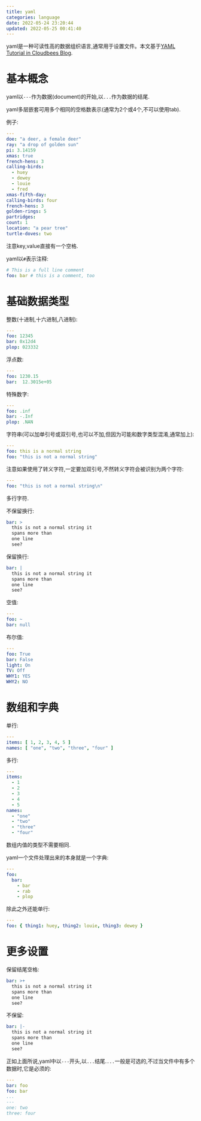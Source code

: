 ```yaml
---
title: yaml
categories: language
date: 2022-05-24 23:20:44
updated: 2022-05-25 00:41:40
---
```

yaml是一种可读性高的数据组织语言,通常用于设置文件。本文基于[YAML Tutorial in Cloudbees Blog](https://www.cloudbees.com/blog/yaml-tutorial-everything-you-need-get-started).
<!--more-->

# 基本概念

yaml以`---`作为数据(document)的开始,以`...`作为数据的结尾.

yaml多层嵌套可用多个相同的空格数表示(通常为2个或4个,不可以使用tab).

例子:

```yaml
---
doe: "a deer, a female deer"
ray: "a drop of golden sun"
pi: 3.14159
xmas: true
french-hens: 3
calling-birds:
  - huey
  - dewey
  - louie
  - fred
xmas-fifth-day:
calling-birds: four
french-hens: 3
golden-rings: 5
partridges:
count: 1
location: "a pear tree"
turtle-doves: two
```

注意key,value直接有一个空格.

yaml以`#`表示注释:

```yaml
# This is a full line comment
foo: bar # this is a comment, too
```

# 基础数据类型

整数(十进制,十六进制,八进制):

```yaml
---
foo: 12345
bar: 0x12d4
plop: 023332
```

浮点数:

```yaml
---
foo: 1230.15
bar:  12.3015e+05
```

特殊数字:

```yaml
---
foo: .inf
bar: -.Inf
plop: .NAN
```

字符串(可以加单引号或双引号,也可以不加,但因为可能和数字类型混淆,通常加上):

```yaml
---
foo: this is a normal string
foo: "this is not a normal string"
```

注意如果使用了转义字符,一定要加双引号,不然转义字符会被识别为两个字符:

```yaml
---
foo: "this is not a normal string\n"
```

多行字符.

不保留换行:

```yaml
bar: >
  this is not a normal string it
  spans more than
  one line
  see?
```

保留换行:

```yaml
bar: |
  this is not a normal string it
  spans more than
  one line
  see?
```

空值:

```yaml
---
foo: ~
bar: null
```

布尔值:

```yaml
---
foo: True
bar: False
light: On
TV: Off
WHY1: YES
WHY2: NO
```

# 数组和字典

单行:

```yaml
---
items: [ 1, 2, 3, 4, 5 ]
names: [ "one", "two", "three", "four" ]
```

多行:

```yaml
---
items:
  - 1
  - 2
  - 3
  - 4
  - 5
names:
  - "one"
  - "two"
  - "three"
  - "four"
```

数组内值的类型不需要相同.

yaml一个文件处理出来的本身就是一个字典:

```yaml
---
foo:
  bar:
    - bar
    - rab
    - plop
```



除此之外还能单行:

```yaml
---
foo: { thing1: huey, thing2: louie, thing3: dewey }
```

# 更多设置

保留结尾空格:

```yaml
bar: >+
  this is not a normal string it
  spans more than
  one line
  see?
```

不保留:

```yaml
bar: |-
  this is not a normal string it
  spans more than
  one line
  see?
```

正如上面所说,yaml中以`---`开头,以`...`结尾.`...`一般是可选的,不过当文件中有多个数据时,它是必须的:

```yaml
---
bar: foo
foo: bar
...
---
one: two
three: four
```













